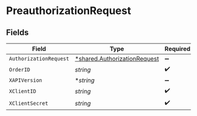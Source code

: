 # PreauthorizationRequest


## Fields

| Field                                                                              | Type                                                                               | Required                                                                           | Description                                                                        | Example                                                                            |
| ---------------------------------------------------------------------------------- | ---------------------------------------------------------------------------------- | ---------------------------------------------------------------------------------- | ---------------------------------------------------------------------------------- | ---------------------------------------------------------------------------------- |
| `AuthorizationRequest`                                                             | [*shared.AuthorizationRequest](../../../pkg/models/shared/authorizationrequest.md) | :heavy_minus_sign:                                                                 | N/A                                                                                | {"action":"CAPTURE","amount":100}                                                  |
| `OrderID`                                                                          | *string*                                                                           | :heavy_check_mark:                                                                 | N/A                                                                                |                                                                                    |
| `XAPIVersion`                                                                      | **string*                                                                          | :heavy_minus_sign:                                                                 | N/A                                                                                |                                                                                    |
| `XClientID`                                                                        | *string*                                                                           | :heavy_check_mark:                                                                 | N/A                                                                                |                                                                                    |
| `XClientSecret`                                                                    | *string*                                                                           | :heavy_check_mark:                                                                 | N/A                                                                                |                                                                                    |